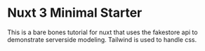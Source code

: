# Nuxt 3 Minimal Starter

This is a bare bones tutorial for nuxt that uses the fakestore api to demonstrate serverside modeling. Tailwind is used to handle css. 
